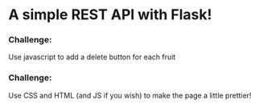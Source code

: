 # A simple REST API with Flask!
### Challenge:
Use javascript to add a delete button for each fruit

### Challenge: 
Use CSS and HTML (and JS if you wish) to make the page a little prettier!
